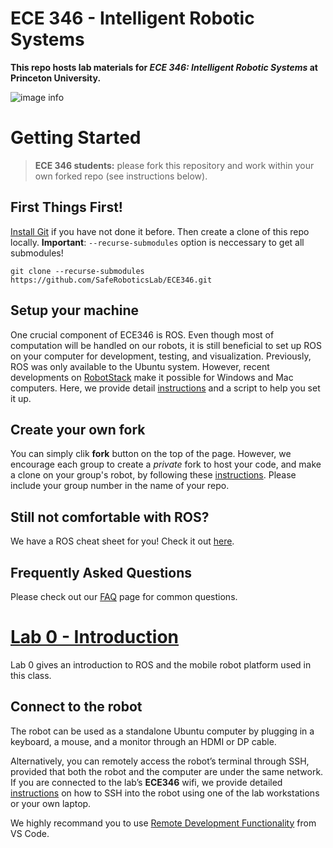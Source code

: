 # ECE 346 - Intelligent Robotic Systems
**This repo hosts lab materials for *ECE 346: Intelligent Robotic Systems* at Princeton University.**

![image info](asset/Figures/robot.jpg)

<!-- To keep your forked repo updated, please fetch upstream every time we release a new lab assignment. If you are not familiar with fetch, please check out this [tutorial](https://docs.github.com/en/pull-requests/collaborating-with-pull-requests/working-with-forks/syncing-a-fork). -->

# Getting Started

> **ECE 346 students:** please fork this repository and work within your own forked repo (see instructions below). 

## First Things First!
[Install Git](https://git-scm.com/book/en/v2/Getting-Started-Installing-Git) if you have not done it before. Then create a clone of this repo locally. **Important**: `--recurse-submodules` option is neccessary to get all submodules!
```
git clone --recurse-submodules https://github.com/SafeRoboticsLab/ECE346.git 
```
## Setup your machine
One crucial component of ECE346 is ROS. Even though most of computation will be handled on our robots, it is still beneficial to set up ROS on your computer for development, testing, and visualization. Previously, ROS was only available to the Ubuntu system. However, recent developments on [RobotStack](https://robostack.github.io/) make it possible for Windows and Mac computers. Here, we provide detail [instructions](Host_Setup/RoboStack/robotstack.md) and a script to help you set it up. 

## Create your own fork
You can simply clik **fork** button on the top of the page. However, we encourage each group to create a _private_ fork to host your code, and make a clone on your group's robot, by following these [instructions](asset/private_fork.md). Please include your group number in the name of your repo.

## Still not comfortable with ROS?
We have a ROS cheat sheet for you! Check it out [here](ROScheatsheet.pdf).
## Frequently Asked Questions
Please check out our [FAQ](FAQ/readme.md) page for common questions.

# [Lab 0 - Introduction](ROS_ws/src/lab0)
Lab 0 gives an introduction to ROS and the mobile robot platform used in this class.

## Connect to the robot
The robot can be used as a standalone Ubuntu computer by plugging in a keyboard, a mouse, and a monitor through an HDMI or DP cable. 

Alternatively, you can remotely access the robot’s terminal through SSH, provided that both the robot and the computer are under the same network. If you are connected to the lab’s **ECE346** wifi, we provide detailed [instructions](asset/ssh.md) on how to SSH into the robot using one of the lab workstations or your own laptop.

We highly recommand you to use [Remote Development Functionality](https://code.visualstudio.com/docs/remote/ssh) from VS Code. 

